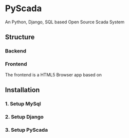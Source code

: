 PyScada
=======

An Python, Django, SQL based Open Source Scada System

Structure
---------

### Backend ###


### Frontend ###

The frontend is a HTML5 Browser app based on  


Installation
------------

### 1. Setup MySql ###




### 2. Setup Django ###


### 3. Setup PyScada ###

